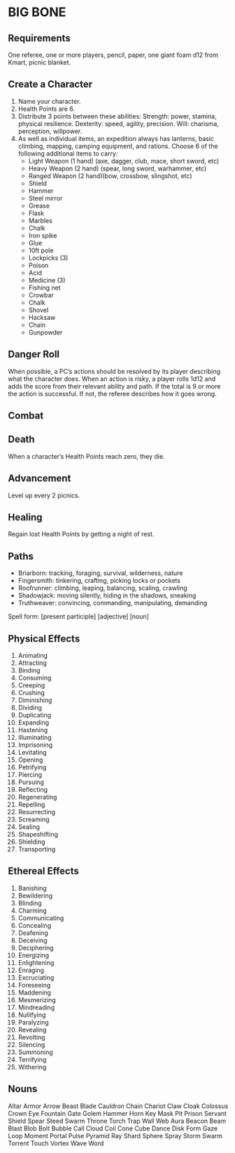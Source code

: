 # BIG BONE

## Requirements
One referee, one or more players, pencil, paper, one giant foam d12 from Kmart, picnic blanket.

## Create a Character
1. Name your character.
2. Health Points are 6.
3. Distribute 3 points between these abilities:
   Strength: power, stamina, physical resilience.
   Dexterity: speed, agility, precision.
   Will: charisma, perception, willpower.
4. As well as individual items, an expedition always has lanterns, basic climbing, mapping, camping equipment, and rations. Choose 6 of the following additional items to carry:
   * Light Weapon (1 hand) (axe, dagger, club, mace, short sword, etc)
   * Heavy Weapon (2 hand) (spear, long sword, warhammer, etc)
   * Ranged Weapon (2 hand)(bow, crossbow, slingshot, etc)
   * Shield
   * Hammer
   * Steel mirror
   * Grease
   * Flask
   * Marbles
   * Chalk
   * Iron spike
   * Glue
   * 10ft pole
   * Lockpicks (3)
   * Poison
   * Acid
   * Medicine (3)
   * Fishing net
   * Crowbar
   * Chalk
   * Shovel
   * Hacksaw
   * Chain
   * Gunpowder

## Danger Roll
When possible, a PC’s actions should be resolved by its player describing what the character does. When an action is risky, a player rolls 1d12 and adds the score from their relevant ability and path. If the total is 9 or more the action is successful. If not, the referee describes how it goes wrong.

## Combat

## Death
When a character’s Health Points reach zero, they die.

## Advancement
Level up every 2 picnics.

## Healing
Regain lost Health Points by getting a night of rest.

## Paths
* Briarborn: tracking, foraging, survival, wilderness, nature
* Fingersmith: tinkering, crafting, picking locks or pockets
* Roofrunner: climbing, leaping, balancing, scaling, crawling
* Shadowjack: moving silently, hiding in the shadows, sneaking
* Truthweaver: convincing, commanding, manipulating, demanding

Spell form: [present participle] [adjective] [noun]

## Physical Effects

1. Animating
2. Attracting
3. Binding
5. Consuming
6. Creeping
7. Crushing
8. Diminishing
9. Dividing
10. Duplicating
12. Expanding
14. Hastening
16. Illuminating
17. Imprisoning
18. Levitating
19. Opening
20. Petrifying
21. Piercing
22. Pursuing
23. Reflecting
24. Regenerating
25. Repelling
26. Resurrecting
27. Screaming
28. Sealing
29. Shapeshifting
30. Shielding
32. Transporting

## Ethereal Effects

1. Banishing
2. Bewildering
3. Blinding
4. Charming
5. Communicating
6. Concealing
7. Deafening
8. Deceiving
9. Deciphering
10. Energizing
11. Enlightening
12. Enraging
13. Excruciating
14. Foreseeing
15. Maddening
16. Mesmerizing
17. Mindreading
18. Nullifying
19. Paralyzing
20. Revealing
21. Revolting
22. Silencing
23. Summoning
24. Terrifying
25. Withering

## Nouns
Altar
Armor
Arrow
Beast
Blade
Cauldron
Chain
Chariot
Claw
Cloak
Colossus
Crown
Eye
Fountain
Gate
Golem
Hammer
Horn
Key
Mask
Pit
Prison
Servant
Shield
Spear
Steed
Swarm
Throne
Torch
Trap
Wall
Web
Aura
Beacon
Beam
Blast
Blob
Bolt
Bubble
Call
Cloud
Coil
Cone
Cube
Dance
Disk
Form
Gaze
Loop
Moment
Portal
Pulse
Pyramid
Ray
Shard
Sphere
Spray
Storm
Swarm
Torrent
Touch
Vortex
Wave
Word
